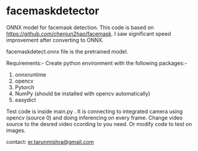 # facemaskdetector
ONNX model for facemask detection.
This code is based on https://github.com/chenjun2hao/facemask.
I saw significant speed improvement after converting to ONNX.

facemaskdetect.onnx file is the pretrained model.

Requirements:-
Create python environment with the following packages:-
1. onnxruntime
2. opencv
3. Pytorch
4. NumPy (should be installed with opencv automatically)
5. easydict

Test code is inside main.py .
It is connecting to integrated camera using opencv (source 0) and doing inferencing on every frame.
Change video source to the desred video ccording to you need.
Or modify code to test on images.

contact: er.tarunmishra@gmail.com
